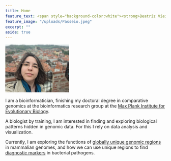 ```yaml
---
title: Home 
feature_text: <span style="background-color:white"><strong>Beatriz Vieira Mourato</strong> <br>Doctoral Researcher </span>
feature_image: "/uploads/Passeio.jpeg"
excerpt: ""
aside: true
---
```

<img class="avatar" src="/uploads/CK.jpeg" alt="Photo of me" style="width:200px"> 

I am a bioinformatician, finishing my doctoral degree in comparative
genomics at the bioinformatics research group at the [Max Plank
Institute for Evolutionary Biology](https://www.evolbio.mpg.de/).

A biologist by training, I am interested in finding and exploring
biological patterns hidden in genomic data. For this I rely on data
analysis and visualization.

Currently, I am exploring the functions of [globally unique genomic
regions](https://academic.oup.com/bioinformatics/article/35/11/1813/5161082)
in mammalian genomes, and how we can use unique regions to find
[diagnostic
markers](https://academic.oup.com/bioinformatics/article/37/15/2081/6124302)
in bacterial pathogens.